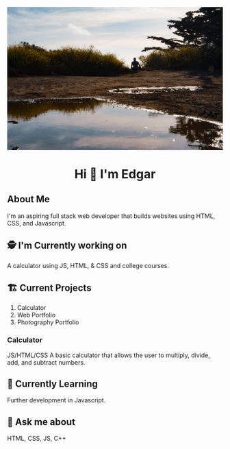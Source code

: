 <img src="images/Background.jpg" alt="Edgar sitting outside during golden hour" align="center">
<h1 align="center">Hi 👋 I'm Edgar</h1>

## About Me
I'm an aspiring full stack web developer that builds websites using HTML, CSS, and Javascript.

## 🕵️ I'm Currently working on
A calculator using JS, HTML, & CSS and college courses.

## 🏗️  Current Projects
1. Calculator
2. Web Portfolio
3. Photography Portfolio

### Calculator
JS/HTML/CSS
A basic calculator that allows the user to multiply, divide, add, and subtract numbers.

## 🌱 Currently Learning
Further development in Javascript.

## 💬 Ask me about
HTML, CSS, JS, C++
